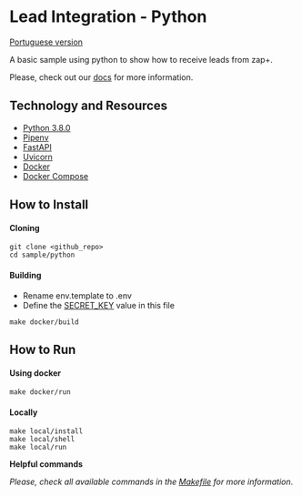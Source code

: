 # Lead Integration - Python

[Portuguese version](README-ptbr.md)

A basic sample using python to show how to receive leads from zap+.

Please, check out our [docs](https://developers.grupozap.com/) for more information.


## Technology and Resources

- [Python 3.8.0](https://www.python.org/downloads/release/python-380/)
- [Pipenv](https://github.com/pypa/pipenv)
- [FastAPI](https://github.com/tiangolo/fastapi)
- [Uvicorn](https://github.com/encode/uvicorn)
- [Docker](https://www.docker.com/get-started)
- [Docker Compose](https://docs.docker.com/compose/)


## How to Install

#### Cloning

```
git clone <github_repo>
cd sample/python
```

#### Building

- Rename env.template to .env
- Define the [SECRET_KEY](https://developers.grupozap.com/leads/integration/#validacao-de-seguranca-secret-key) value in this file

```
make docker/build
```

## How to Run

#### Using docker

```
make docker/run
```

#### Locally

```
make local/install
make local/shell
make local/run
```

**Helpful commands**

*Please, check all available commands in the [Makefile](Makefile) for more information*.

